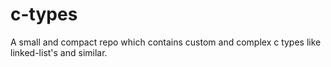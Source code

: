 # c-types
A small and compact repo which contains custom and complex c types like linked-list's and similar. 
